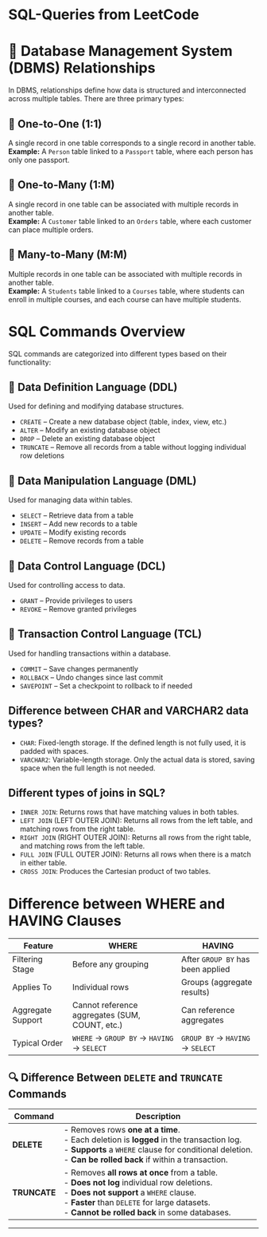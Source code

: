 # SQL-Queries from LeetCode

# 🔗 Database Management System (DBMS) Relationships

In DBMS, relationships define how data is structured and interconnected across multiple tables. There are three primary types:

## 📌 One-to-One (1:1)
A single record in one table corresponds to a single record in another table.  
**Example:** A `Person` table linked to a `Passport` table, where each person has only one passport.

## 📌 One-to-Many (1:M)
A single record in one table can be associated with multiple records in another table.  
**Example:** A `Customer` table linked to an `Orders` table, where each customer can place multiple orders.

## 📌 Many-to-Many (M:M)
Multiple records in one table can be associated with multiple records in another table.  
**Example:** A `Students` table linked to a `Courses` table, where students can enroll in multiple courses, and each course can have multiple students.

# SQL Commands Overview

SQL commands are categorized into different types based on their functionality:

## 📌 Data Definition Language (DDL)
Used for defining and modifying database structures.
- `CREATE` – Create a new database object (table, index, view, etc.)
- `ALTER` – Modify an existing database object
- `DROP` – Delete an existing database object
- `TRUNCATE` – Remove all records from a table without logging individual row deletions

## 📌 Data Manipulation Language (DML)
Used for managing data within tables.
- `SELECT` – Retrieve data from a table
- `INSERT` – Add new records to a table
- `UPDATE` – Modify existing records
- `DELETE` – Remove records from a table

## 📌 Data Control Language (DCL)
Used for controlling access to data.
- `GRANT` – Provide privileges to users
- `REVOKE` – Remove granted privileges

## 📌 Transaction Control Language (TCL)
Used for handling transactions within a database.
- `COMMIT` – Save changes permanently
- `ROLLBACK` – Undo changes since last commit
- `SAVEPOINT` – Set a checkpoint to rollback to if needed

## Difference between CHAR and VARCHAR2 data types?
- `CHAR`: Fixed-length storage. If the defined length is not fully used, it is padded with spaces.
- `VARCHAR2`: Variable-length storage. Only the actual data is stored, saving space when the full length is not needed.

##  Different types of joins in SQL?
- `INNER JOIN`: Returns rows that have matching values in both tables.
-  `LEFT JOIN` (LEFT OUTER JOIN): Returns all rows from the left table, and matching rows from the right table.
-  `RIGHT JOIN` (RIGHT OUTER JOIN): Returns all rows from the right table, and matching rows from the left table.
-  `FULL JOIN` (FULL OUTER JOIN): Returns all rows when there is a match in either table.
-  `CROSS JOIN`: Produces the Cartesian product of two tables.

# Difference between WHERE and HAVING Clauses

| Feature            | WHERE                                | HAVING                               |
|--------------------|--------------------------------------|--------------------------------------|
| Filtering Stage    | Before any grouping                  | After `GROUP BY` has been applied    |
| Applies To         | Individual rows                      | Groups (aggregate results)           |
| Aggregate Support  | Cannot reference aggregates (SUM, COUNT, etc.) | Can reference aggregates            |
| Typical Order      | `WHERE` → `GROUP BY` → `HAVING` → `SELECT` | `GROUP BY` → `HAVING` → `SELECT`  |

## 🔍 Difference Between `DELETE` and `TRUNCATE` Commands

| Command   | Description |
|-----------|-------------|
| **DELETE**   | - Removes rows **one at a time**.<br>- Each deletion is **logged** in the transaction log.<br>- **Supports** a `WHERE` clause for conditional deletion.<br>- **Can be rolled back** if within a transaction. |
| **TRUNCATE** | - Removes **all rows at once** from a table.<br>- **Does not log** individual row deletions.<br>- **Does not support** a `WHERE` clause.<br>- **Faster** than `DELETE` for large datasets.<br>- **Cannot be rolled back** in some databases. |

---
